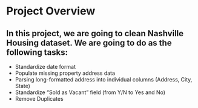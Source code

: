 # Project Overview
## In this project, we are going to clean Nashville Housing dataset. We are going to do as the following tasks:
* Standardize date format
* Populate missing property address data
* Parsing long-formatted address into individual columns (Address, City, State)
* Standardize “Sold as Vacant” field (from Y/N to Yes and No)
* Remove Duplicates

